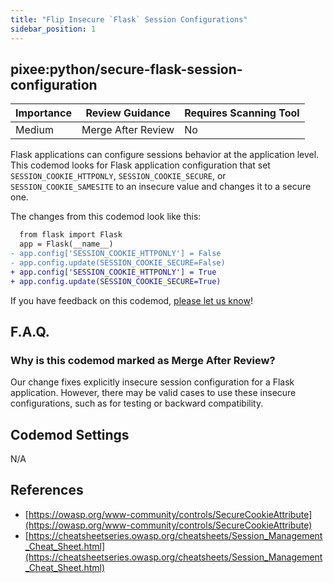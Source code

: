 ```yaml
---
title: "Flip Insecure `Flask` Session Configurations"
sidebar_position: 1
---
```


## pixee:python/secure-flask-session-configuration

| Importance | Review Guidance    | Requires Scanning Tool |
| ---------- | ------------------ | ---------------------- |
| Medium     | Merge After Review | No                     |

Flask applications can configure sessions behavior at the application level.
This codemod looks for Flask application configuration that set `SESSION_COOKIE_HTTPONLY`, `SESSION_COOKIE_SECURE`, or `SESSION_COOKIE_SAMESITE` to an insecure value and changes it to a secure one.

The changes from this codemod look like this:

```diff
  from flask import Flask
  app = Flask(__name__)
- app.config['SESSION_COOKIE_HTTPONLY'] = False
- app.config.update(SESSION_COOKIE_SECURE=False)
+ app.config['SESSION_COOKIE_HTTPONLY'] = True
+ app.config.update(SESSION_COOKIE_SECURE=True)
```

If you have feedback on this codemod, [please let us know](mailto:feedback@pixee.ai)!

## F.A.Q.

### Why is this codemod marked as Merge After Review?

Our change fixes explicitly insecure session configuration for a Flask application. However, there may be valid cases to use these insecure configurations, such as for testing or backward compatibility.

## Codemod Settings

N/A

## References

- [https://owasp.org/www-community/controls/SecureCookieAttribute](https://owasp.org/www-community/controls/SecureCookieAttribute)
- [https://cheatsheetseries.owasp.org/cheatsheets/Session_Management_Cheat_Sheet.html](https://cheatsheetseries.owasp.org/cheatsheets/Session_Management_Cheat_Sheet.html)
